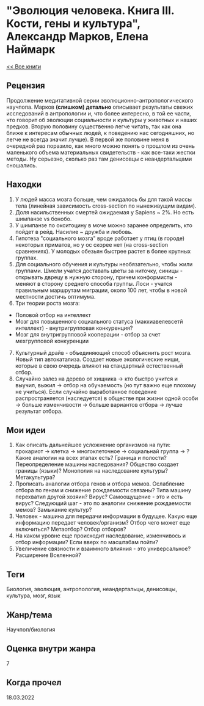 # "Эволюция человека. Книга III. Кости, гены и культура", Александр Марков, Елена Наймарк

[<< Все книги](../README.md)

## Рецензия

Продолжение медитативной серии эволюционно-антропологического научпопа. Марков **(слишком) детально** описывает результаты свежих исследований в антропологии и, что более интересно, в той ее части, что говорит об эволюции социальности и культуры у животных и наших предков. Вторую половину существенно легче читать, так как она ближе к интересам обычных людей, к поведению нас сегодняшних, но легче не всегда значит лучше). В первой же половине меня в очередной раз поразило, как много можно понять о прошлом из очень маленького объема материальных свидетельств - как все-таки жестки методы. Ну серьезно, сколько раз там денисовцы с неандертальцами сношались.

## Находки

1. У людей масса мозга больше, чем ожидалось бы для такой массы тела (линейная зависимость cross-section по нынеживущим видам).
2. Доля насильственных смертей ожидаемая у Sapiens ~ 2%. Но есть шимпанзе vs бонобо.
3. У шимпанзе по окситоцину в моче можно заранее определить, кто пойдет в рейд. Насилие ~ дружба и любовь.
4. Гипотеза "социального мозга" вроде работает у птиц (в городе) некоторых приматов, но у ос скорее нет (на cross-section сравнениях). У молодых обезьян быстрее растет в более крупных группах.
5. Для социального обучения и культуры необязательно, чтобы жили группами. Шмели учатся доставать цветы за ниточку, синицы - открывать дврецу в нужную сторону, причем конформисты - меняют в сторону среднего способа группы. Лоси - учатся правильным маршрутам миграции, около 100 лет, чтобы в новой местности достичь оптимума.
6. Три теории роста мозга: 
  * Половой отбор на интеллект
  * Мозг для повышенного социального статуса (маккиавелевсетй интеллект) - внутригрупповая конкуренция?
  * Мозг для внутригрупповой кооперации - отбор за счет мехгрупповой конкуренции
7. Культурный драйв - объединяющий способ объяснить рост мозга. Новый тип автокатализа. Создает новые экологические ниши, которые в свою очередь влияют на стандартный естественный отбор.
8. Случайно залез на  дерево от хищника -> кто быстро учится и выучил, выжил -> отбор на обучаемость (но тут важно еще плохому не учиться). Если случайно выработанное поведение распространяется (наследуется) в обществе при жизни одной особи -> больше изменчивости -> больше  вариантов отбора -> лучше результат отбора.


## Мои идеи

1. Как описать дальнейшее усложнение организмов на пути: прокариот -> клетка -> многоклеточное -> социальнай группа -> ? Какие аналогии на всех этапах есть? Граница и полости? Переопределение машины наследования? Общество создает границы (языки)? Монополия на наследование культуры? Метакультура?
2. Прописать аналогии отбора генов и отбора мемов. Ослабление отбора по генам и снижение рождаемости связаны? Типа машину перехватил другой хозяин? Вирус? Самоощущение - это и есть вирус? Следующий шаг - это по аналогии снижение рождаемости мемов? Замыкание культур?
3. Человек - машина для передачи информации в будущее. Какую еще информацию передает человек/организм? Отбор чего может еще включиться? Метаотбор? Отбор отборов?
4. На каком уровне еще происходит наследование, изменчивось и отбор информации? Если вверх по масштабам пойти?
5. Увеличение связности и взаимного влияния - это универсальное? Расширение Вселенной?


## Теги

Биология, эволюция, антропология, неандертальцы, денисовцы, культура, мозг, язык

## Жанр/тема

Научпоп/биология

## Оценка внутри жанра

7

## Когда прочел

18.03.2022
